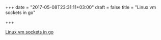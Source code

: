 +++
date = "2017-05-08T23:31:11+03:00"
draft = false
title = "Linux vm sockets in go"

+++

<p><a href="https://medium.com/@mdlayher/linux-vm-sockets-in-go-ea11768e9e67">Linux vm sockets in go</a></p>